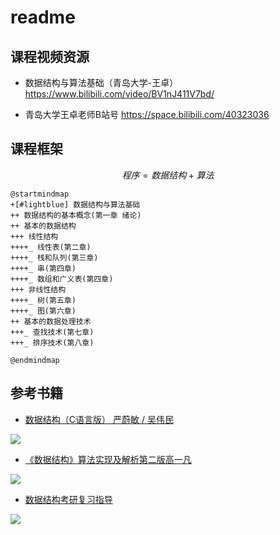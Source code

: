 # readme

## 课程视频资源

- 数据结构与算法基础（青岛大学-王卓）
https://www.bilibili.com/video/BV1nJ411V7bd/

- 青岛大学王卓老师B站号
https://space.bilibili.com/40323036


## 课程框架

$$程序 = 数据结构 + 算法$$

```plantuml
@startmindmap
+[#lightblue] 数据结构与算法基础
++ 数据结构的基本概念(第一章 绪论)
++ 基本的数据结构
+++ 线性结构
++++_ 线性表(第二章)
++++_ 栈和队列(第三章)
++++_ 串(第四章)
++++_ 数组和广义表(第四章)
+++ 非线性结构
++++_ 树(第五章)
++++_ 图(第六章)
++ 基本的数据处理技术
+++_ 查找技术(第七章)
+++_ 排序技术(第八章)

@endmindmap
```



## 参考书籍


- [数据结构（C语言版） 严蔚敏 / 吴伟民](https://book.douban.com/subject/24699581/)

![](https://img2.doubanio.com/view/subject/s/public/s26540471.jpg)

- [《数据结构》算法实现及解析第二版高一凡](https://book.douban.com/subject/1232045/)

![](https://img2.doubanio.com/view/subject/s/public/s2819632.jpg)

- [数据结构考研复习指导](https://book.douban.com/subject/34951478/)

![](https://img2.doubanio.com/view/subject/s/public/s33799672.jpgs)




